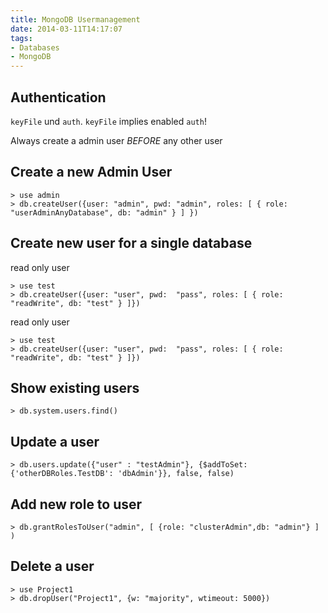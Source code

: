 ```yaml
---
title: MongoDB Usermanagement
date: 2014-03-11T14:17:07
tags: 
- Databases
- MongoDB
---
```


## Authentication

`keyFile` und `auth`. `keyFile` implies enabled `auth`!

Always create a admin user _BEFORE_ any other user

## Create a new Admin User

    > use admin
    > db.createUser({user: "admin", pwd: "admin", roles: [ { role: "userAdminAnyDatabase", db: "admin" } ] })

## Create new user for a single database

read only user

    > use test
    > db.createUser({user: "user", pwd:  "pass", roles: [ { role: "readWrite", db: "test" } ]})

read only user

    > use test
    > db.createUser({user: "user", pwd:  "pass", roles: [ { role: "readWrite", db: "test" } ]})

## Show existing users

    > db.system.users.find()

## Update a user

    > db.users.update({"user" : "testAdmin"}, {$addToSet: {'otherDBRoles.TestDB': 'dbAdmin'}}, false, false)

## Add new role to user


    > db.grantRolesToUser("admin", [ {role: "clusterAdmin",db: "admin"} ] )

## Delete a user

    > use Project1
    > db.dropUser("Project1", {w: "majority", wtimeout: 5000})
